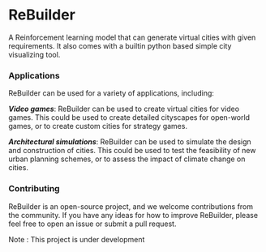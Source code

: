 # ReBuilder
A Reinforcement learning model that can generate virtual cities with given requirements. It also comes with a builtin python based simple city visualizing tool.

### Applications
ReBuilder can be used for a variety of applications, including:

***Video games***: ReBuilder can be used to create virtual cities for video games. This could be used to create detailed cityscapes for open-world games, or to create custom cities for strategy games.

***Architectural simulations***: ReBuilder can be used to simulate the design and construction of cities. This could be used to test the feasibility of new urban planning schemes, or to assess the impact of climate change on cities.


### Contributing

ReBuilder is an open-source project, and we welcome contributions from the community. If you have any ideas for how to improve ReBuilder, please feel free to open an issue or submit a pull request.



Note : This project is under development
